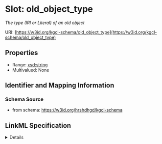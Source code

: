 # Slot: old_object_type
_The type (IRI or Literal) of an old object_


URI: [https://w3id.org/kgcl-schema/old_object_type](https://w3id.org/kgcl-schema/old_object_type)



<!-- no inheritance hierarchy -->




## Properties

* Range: [xsd:string](xsd:string)
* Multivalued: None







## Identifier and Mapping Information







### Schema Source


* from schema: https://w3id.org/hrshdhgd/kgcl-schema




## LinkML Specification

<details>
```yaml
name: old object type
description: The type (IRI or Literal) of an old object
deprecated: no longer required
from_schema: https://w3id.org/hrshdhgd/kgcl-schema
rank: 1000
alias: old_object_type
domain_of:
- node move
range: string

```
</details>